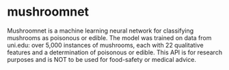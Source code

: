 # mushroomnet
Mushroomnet is a machine learning neural network for classifying mushrooms as poisonous or edible. The model was trained on data from uni.edu: over 5,000 instances of mushrooms, each with 22 qualitative features and a determination of poisonous or edible. This API is for research purposes and is NOT to be used for food-safety or medical advice.
